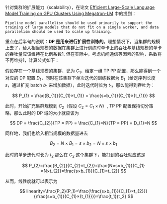 针对集群的扩展能力（scalability），在论文 [Efficient Large-Scale Language Model Training on GPU Clusters Using Megatron-LM](https://arxiv.org/pdf/2104.04473) 中的提到：
```
Pipeline model parallelism should be used primarily to support the
training of large models that do not fit on a single worker, and data
parallelism should be used to scale up training.
```
重点在后半句的说明：**DP 是用来进行扩展性训练的**。理想情况下，当集群的规模上去了，给入相当规模的数据在集群上进行训练时单卡上的吞吐与基线规模的单卡的吞吐量应该维持在比例系数1. 但在实际中，考虑机间通信等因素的影响，系数将不再维持1，计算公式如下：

假设存在一个基线规模的集群，记为 $C_{1}$，给定一组 TP PP 配置，那么能得到一个对应的 DP 配置 $D_{1}$，同时在该集群下单次迭代的训练数据为 $B_{1}$（给定序列长度 $s$，通过扩充 batch $b_{1}$ 来增加数据），此时迭代时长为 $t_{1}$，那么能得到吞吐为：

$$
P_{1} = \frac{B_{1}}{C_{1}×t_{1}} = \frac{s×b_{1}}{C_{1}×{t_{1}}}
$$

此时，开始扩充集群规模到 $C_{2}$（假设 $C_{2}=C_{1}×N$）, TP PP 配置保持切分策略，那么此时的 DP 域的大小就应该为

$$
DP = \frac{C_{2}}{TP × PP} = \frac{C_{1}×N}{TP × PP} = D_{1}×N
$$

同样地，我们也给入相当规模的数据量进去

$$
B_{2}=N×B_{1}=s×b_{2}=N×s×b_{1}
$$

此时的单步迭代时长为 $t_{2}$ 那么在 $C_{2}$ 这个集群下，能打到的吞吐就应该是

$$
P_{2}=\frac{B_{2}}{C_{2}×t_{2}}=\frac{N×s×b_{1}}{C_{1}×N×t_{2}}=\frac{s×b_{1}}{C_{1}×t_{2}}
$$

从而，线性度就可以表示为

$$
linearity=\frac{P_2}{P_1}=\frac{\frac{s×b_{1}}{C_{1}×t_{2}}}{\frac{s×b_{1}}{C_{1}×{t_{1}}}}=\frac{t_1}{t_2}
$$
